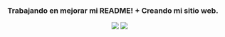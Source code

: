 ### Trabajando en mejorar mi README! + Creando mi sitio web.

<!-- TODO: https://shields.io/category/social -->
<!-- TODO: https://shields.io/category/social -->

<p align="middle">
<img src="https://github-readme-stats.vercel.app/api?username=cfuendesign&show_icons=true&bg_color=22272e&title_color=adbac7&icon_color=636e7b&text_color=adbac7&border_color=444c56">

<img src="https://github-readme-stats.vercel.app/api/top-langs/?username=cfuendesign&show_icons=true&bg_color=22272e&title_color=adbac7&icon_color=636e7b&text_color=adbac7&border_color=444c56">
</p>
